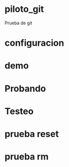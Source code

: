 # piloto_git
Prueba de git

# configuracion

# demo

# Probando

# Testeo

# prueba reset

# prueba rm